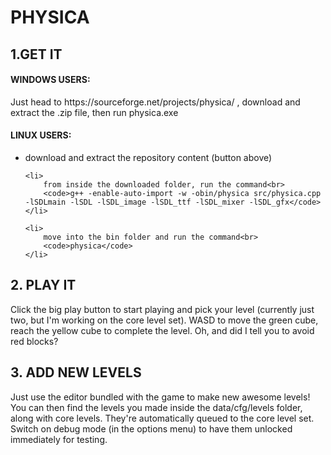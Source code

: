 <h1> PHYSICA </h1>
<h2> 1.GET IT </h2>
<h4> WINDOWS USERS: </h4>
<p>Just head to https://sourceforge.net/projects/physica/ , download and extract the .zip file, then run physica.exe</p>

<h4> LINUX USERS: </h4>
<ul>
	<li>download and extract the repository content (button above)</li>

	<li>
	    from inside the downloaded folder, run the command<br>
	    <code>g++ -enable-auto-import -w -obin/physica src/physica.cpp -lSDLmain -lSDL -lSDL_image -lSDL_ttf -lSDL_mixer -lSDL_gfx</code>
	</li>

	<li>
	    move into the bin folder and run the command<br>
	    <code>physica</code>
	</li>
</ul>
				
<h2> 2. PLAY IT </h2>

Click the big play button to start playing and pick your level (currently just two, but I'm working on the core level set).
WASD to move the green cube, reach the yellow cube to complete the level. Oh, and did I tell you to avoid red blocks?

<h2> 3. ADD NEW LEVELS </h2>

Just use the editor bundled with the game to make new awesome levels! You can then find the levels you made inside the data/cfg/levels folder, along with core levels. They're automatically queued to the core level set. Switch on debug mode (in the options menu) to have them unlocked immediately for testing.
